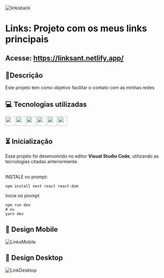 ![linksback](https://github.com/YuriSantiag/Meus-Links/assets/107895723/969b4a78-27f3-43e7-b65f-c67b8de54824)

# Links: Projeto com os meus links principais

## Acesse: https://linksant.netlify.app/


## 📖Descrição

Este projeto tem como objetivo facilitar o contato com as minhas redes

## 💻 Tecnologias utilizadas

<div align="center">

<img align="left" height="30" width="30" src="https://cdn.jsdelivr.net/gh/devicons/devicon/icons/html5/html5-original-wordmark.svg" />

<img align="left" height="30" width="30" src="https://cdn.jsdelivr.net/gh/devicons/devicon/icons/tailwindcss/tailwindcss-original-wordmark.svg" />

<img align="left" height="30" width="30" src="https://cdn.jsdelivr.net/gh/devicons/devicon/icons/javascript/javascript-original.svg" />

<img align="left" height="30" width="30" src="https://cdn.jsdelivr.net/gh/devicons/devicon/icons/nextjs/nextjs-original.svg" />

<img align="left" height="30" width="30" src="https://cdn.jsdelivr.net/gh/devicons/devicon/icons/react/react-original.svg" />

<img align="left" height="30" width="30" src="https://cdn.jsdelivr.net/gh/devicons/devicon/icons/vscode/vscode-original.svg" />
          
          
</div>
<br/><br/>
          
## ⏳ Inicialização 
Esse projeto foi desenvolvido no editor **Visual Studio Code**, utilizando as tecnologias citadas anteriormente. <br><br>

INSTALE no prompt:

```
npm install next react react-dom

```

Inicie no prompt

```
npm run dev
# ou
yarn dev
```

## 🎨 Design Mobile
![LinksMobile](https://github.com/YuriSantiag/Meus-Links/assets/107895723/c6de3300-9111-42ce-96cd-674210458309)
## 🎨 Design Desktop
![LinkDesktop](https://github.com/YuriSantiag/Meus-Links/assets/107895723/e5f88b98-5724-4a94-a1a4-be01a4620d07)

